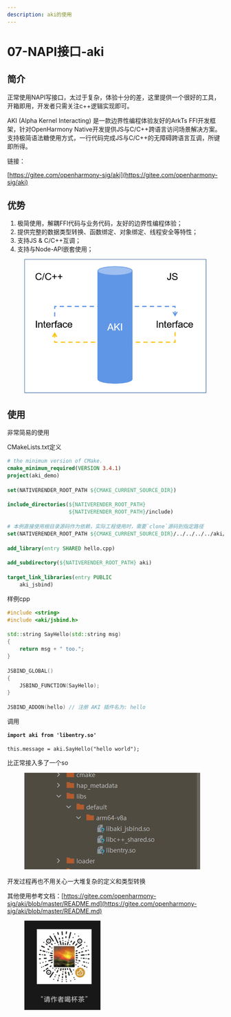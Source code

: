 ```yaml
---
description: aki的使用
---
```


# 07-NAPI接口-aki

## 简介

正常使用NAPI写接口，太过于复杂，体验十分的差，这里提供一个很好的工具，开箱即用，开发者只需关注c++逻辑实现即可。

AKI (Alpha Kernel Interacting) 是一款边界性编程体验友好的ArkTs FFI开发框架，针对OpenHarmony Native开发提供JS与C/C++跨语言访问场景解决方案。支持极简语法糖使用方式，一行代码完成JS与C/C++的无障碍跨语言互调，所键即所得。

链接：

[https://gitee.com/openharmony-sig/aki](https://gitee.com/openharmony-sig/aki)

## 优势

1. 极简使用，解耦FFI代码与业务代码，友好的边界性编程体验；
2. 提供完整的数据类型转换、函数绑定、对象绑定、线程安全等特性；
3. 支持JS & C/C++互调；
4. 支持与Node-API嵌套使用；

<figure><img src=".gitbook/assets/image (3) (1) (1) (1) (1).png" alt=""><figcaption></figcaption></figure>

## 使用

非常简易的使用

CMakeLists.txt定义

```cmake
# the minimum version of CMake.
cmake_minimum_required(VERSION 3.4.1)
project(aki_demo)

set(NATIVERENDER_ROOT_PATH ${CMAKE_CURRENT_SOURCE_DIR})

include_directories(${NATIVERENDER_ROOT_PATH}
                    ${NATIVERENDER_ROOT_PATH}/include)

# 本例直接使用根目录源码作为依赖，实际工程使用时，需要`clone`源码到指定路径
set(NATIVERENDER_ROOT_PATH ${CMAKE_CURRENT_SOURCE_DIR}/../../../../aki/)

add_library(entry SHARED hello.cpp)

add_subdirectory(${NATIVERENDER_ROOT_PATH} aki)

target_link_libraries(entry PUBLIC
    aki_jsbind)
```

样例cpp

```cpp
#include <string>
#include <aki/jsbind.h>

std::string SayHello(std::string msg)
{
    return msg + " too.";
}

JSBIND_GLOBAL()
{
    JSBIND_FUNCTION(SayHello);
}

JSBIND_ADDON(hello) // 注册 AKI 插件名为: hello
```

调用

<pre class="language-javascript"><code class="lang-javascript"><strong>import aki from 'libentry.so'
</strong><strong>
</strong>this.message = aki.SayHello("hello world");
</code></pre>

比正常接入多了一个so

<figure><img src=".gitbook/assets/image (30).png" alt=""><figcaption></figcaption></figure>

开发过程再也不用关心一大堆复杂的定义和类型转换

其他使用参考文档：[https://gitee.com/openharmony-sig/aki/blob/master/README.md](https://gitee.com/openharmony-sig/aki/blob/master/README.md)



<figure><img src=".gitbook/assets/1719478519308.png" alt="" width="177"><figcaption></figcaption></figure>
